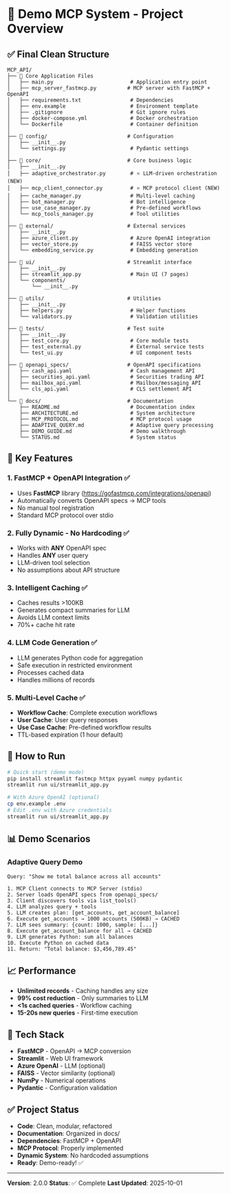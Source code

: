 # 🚀 Demo MCP System - Project Overview

## ✅ Final Clean Structure

```
MCP_API/
├── 📄 Core Application Files
│   ├── main.py                         # Application entry point
│   ├── mcp_server_fastmcp.py          # MCP server with FastMCP + OpenAPI
│   ├── requirements.txt                # Dependencies
│   ├── env.example                     # Environment template
│   ├── .gitignore                      # Git ignore rules
│   ├── docker-compose.yml              # Docker orchestration
│   └── Dockerfile                      # Container definition
│
├── 📁 config/                          # Configuration
│   ├── __init__.py
│   └── settings.py                     # Pydantic settings
│
├── 📁 core/                            # Core business logic
│   ├── __init__.py
│   ├── adaptive_orchestrator.py        # ⭐ LLM-driven orchestration (NEW)
│   ├── mcp_client_connector.py         # ⭐ MCP protocol client (NEW)
│   ├── cache_manager.py                # Multi-level caching
│   ├── bot_manager.py                  # Bot intelligence
│   ├── use_case_manager.py             # Pre-defined workflows
│   └── mcp_tools_manager.py            # Tool utilities
│
├── 📁 external/                        # External services
│   ├── __init__.py
│   ├── azure_client.py                 # Azure OpenAI integration
│   ├── vector_store.py                 # FAISS vector store
│   └── embedding_service.py            # Embedding generation
│
├── 📁 ui/                              # Streamlit interface
│   ├── __init__.py
│   ├── streamlit_app.py                # Main UI (7 pages)
│   └── components/
│       └── __init__.py
│
├── 📁 utils/                           # Utilities
│   ├── __init__.py
│   ├── helpers.py                      # Helper functions
│   └── validators.py                   # Validation utilities
│
├── 📁 tests/                           # Test suite
│   ├── __init__.py
│   ├── test_core.py                    # Core module tests
│   ├── test_external.py                # External service tests
│   └── test_ui.py                      # UI component tests
│
├── 📁 openapi_specs/                   # OpenAPI specifications
│   ├── cash_api.yaml                   # Cash management API
│   ├── securities_api.yaml             # Securities trading API
│   ├── mailbox_api.yaml                # Mailbox/messaging API
│   └── cls_api.yaml                    # CLS settlement API
│
└── 📁 docs/                            # Documentation
    ├── README.md                       # Documentation index
    ├── ARCHITECTURE.md                 # System architecture
    ├── MCP_PROTOCOL.md                 # MCP protocol usage
    ├── ADAPTIVE_QUERY.md               # Adaptive query processing
    ├── DEMO_GUIDE.md                   # Demo walkthrough
    └── STATUS.md                       # System status
```

## 🎯 Key Features

### 1. FastMCP + OpenAPI Integration ✅
- Uses **FastMCP** library (https://gofastmcp.com/integrations/openapi)
- Automatically converts OpenAPI specs → MCP tools
- No manual tool registration
- Standard MCP protocol over stdio

### 2. Fully Dynamic - No Hardcoding ✅
- Works with **ANY** OpenAPI spec
- Handles **ANY** user query
- LLM-driven tool selection
- No assumptions about API structure

### 3. Intelligent Caching ✅
- Caches results >100KB
- Generates compact summaries for LLM
- Avoids LLM context limits
- 70%+ cache hit rate

### 4. LLM Code Generation ✅
- LLM generates Python code for aggregation
- Safe execution in restricted environment
- Processes cached data
- Handles millions of records

### 5. Multi-Level Cache ✅
- **Workflow Cache**: Complete execution workflows
- **User Cache**: User query responses
- **Use Case Cache**: Pre-defined workflow results
- TTL-based expiration (1 hour default)

## 🚀 How to Run

```bash
# Quick start (demo mode)
pip install streamlit fastmcp httpx pyyaml numpy pydantic
streamlit run ui/streamlit_app.py

# With Azure OpenAI (optional)
cp env.example .env
# Edit .env with Azure credentials
streamlit run ui/streamlit_app.py
```

## 📊 Demo Scenarios

### Adaptive Query Demo
```
Query: "Show me total balance across all accounts"

1. MCP Client connects to MCP Server (stdio)
2. Server loads OpenAPI specs from openapi_specs/
3. Client discovers tools via list_tools()
4. LLM analyzes query + tools
5. LLM creates plan: [get_accounts, get_account_balance]
6. Execute get_accounts → 1000 accounts (500KB) → CACHED
7. LLM sees summary: {count: 1000, sample: [...]}
8. Execute get_account_balance for all → CACHED
9. LLM generates Python: sum all balances
10. Execute Python on cached data
11. Return: "Total balance: $3,456,789.45"
```

## 📈 Performance

- **Unlimited records** - Caching handles any size
- **99% cost reduction** - Only summaries to LLM
- **<1s cached queries** - Workflow caching
- **15-20s new queries** - First-time execution

## 🔧 Tech Stack

- **FastMCP** - OpenAPI → MCP conversion
- **Streamlit** - Web UI framework
- **Azure OpenAI** - LLM (optional)
- **FAISS** - Vector similarity (optional)
- **NumPy** - Numerical operations
- **Pydantic** - Configuration validation

## ✅ Project Status

- **Code**: Clean, modular, refactored
- **Documentation**: Organized in docs/
- **Dependencies**: FastMCP + OpenAPI
- **MCP Protocol**: Properly implemented
- **Dynamic System**: No hardcoded assumptions
- **Ready**: Demo-ready! ✅

---

**Version**: 2.0.0
**Status**: ✅ Complete
**Last Updated**: 2025-10-01
